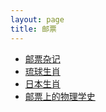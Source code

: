 ```yaml
---
layout: page
title: 邮票
---
```


- [邮票杂记](/stamps/notes/ "邮票杂记")
- [琉球生肖](/stamps/ryukyus-zodiac/ "琉球生肖")
- [日本生肖](/stamps/japan-zodiac/ "日本生肖")
- [邮票上的物理学史](/stamps/physics/ "邮票上的物理学史")
